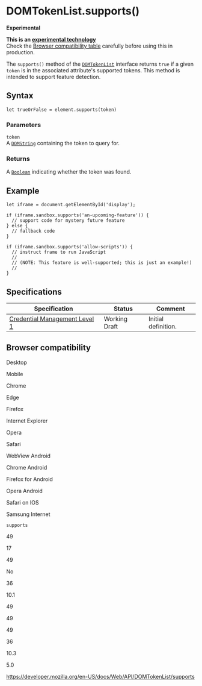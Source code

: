 DOMTokenList.supports()
=======================

**Experimental**

**This is an [experimental technology](https://developer.mozilla.org/en-US/docs/MDN/Guidelines/Conventions_definitions#experimental)**  
Check the [Browser compatibility table](#browser_compatibility) carefully before using this in production.

The `supports()` method of the [`DOMTokenList`](../domtokenlist) interface returns `true` if a given `token` is in the associated attribute's supported tokens. This method is intended to support feature detection.

Syntax
------

    let trueOrFalse = element.supports(token)

### Parameters

`token`  
A [`DOMString`](../domstring) containing the token to query for.

### Returns

A [`Boolean`](https://developer.mozilla.org/en-US/docs/Web/JavaScript/Reference/Global_Objects/Boolean) indicating whether the token was found.

Example
-------

    let iframe = document.getElementById('display');

    if (iframe.sandbox.supports('an-upcoming-feature')) {
      // support code for mystery future feature
    } else {
      // fallback code
    }

    if (iframe.sandbox.supports('allow-scripts')) {
      // instruct frame to run JavaScript
      //
      // (NOTE: This feature is well-supported; this is just an example!)
      //
    }

Specifications
--------------

<table><thead><tr class="header"><th>Specification</th><th>Status</th><th>Comment</th></tr></thead><tbody><tr class="odd"><td><a href="https://w3c.github.io/webappsec-credential-management/">Credential Management Level 1</a></td><td><span class="spec-wd">Working Draft</span></td><td>Initial definition.</td></tr></tbody></table>

Browser compatibility
---------------------

Desktop

Mobile

Chrome

Edge

Firefox

Internet Explorer

Opera

Safari

WebView Android

Chrome Android

Firefox for Android

Opera Android

Safari on IOS

Samsung Internet

`supports`

49

17

49

No

36

10.1

49

49

49

36

10.3

5.0

<a href="https://developer.mozilla.org/en-US/docs/Web/API/DOMTokenList/supports" class="_attribution-link">https://developer.mozilla.org/en-US/docs/Web/API/DOMTokenList/supports</a>
